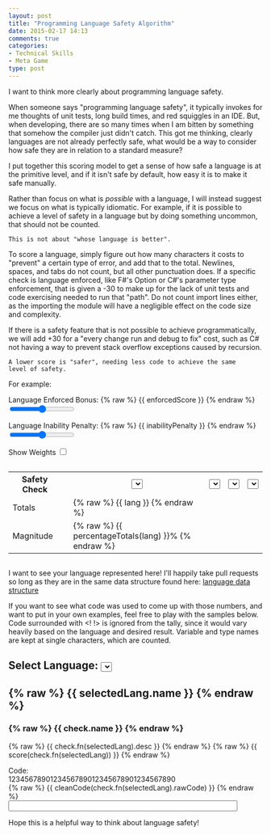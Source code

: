 ```yaml
---
layout: post
title: "Programming Language Safety Algorithm"
date: 2015-02-17 14:13
comments: true
categories: 
- Technical Skills
- Meta Game
type: post
---
```


I want to think more clearly about programming language safety.

When someone says "programming language safety", it typically invokes
for me thoughts of unit tests, long build times, and red squiggles in
an IDE. But, when developing, there are so many times when I am bitten
by something that somehow the compiler just didn't catch. This got me
thinking, clearly languages are not already perfectly safe, what would
be a way to consider how safe they are in relation to a standard
measure?

I put together this scoring model to get a sense of how safe a
language is at the primitive level, and if it isn't safe by default,
how easy it is to make it safe manually.

Rather than focus on what is _possible_ with a language, I will
instead suggest we focus on what is typically idiomatic. For example,
if it is possible to achieve a level of safety in a language but by
doing something uncommon, that should not be counted. 

    This is not about "whose language is better".

To score a language, simply figure out how many characters it costs to
"prevent" a certain type of error, and add that to the
total. Newlines, spaces, and tabs do not count, but all other
punctuation does. If a specific check is language enforced, like F#'s
Option or C#'s parameter type enforcement, that is given a -30 to make
up for the lack of unit tests and code exercising needed to run that
"path". Do not count import lines either, as the importing the module
will have a negligible effect on the code size and complexity.

If there is a safety feature that is not possible to achieve
programmatically, we will add +30 for a "every change run and debug to
fix" cost, such as C# not having a way to prevent stack overflow
exceptions caused by recursion.

    A lower score is "safer", needing less code to achieve the same
    level of safety.

For example:

<div ng-app="TableApp">
<div ng-controller="TableCtrl">

Language Enforced Bonus:
{% raw %} {{ enforcedScore }} {% endraw %}
<input ng-model="enforcedScore" type="range" min="0" max="50" />

Language Inability Penalty:
{% raw %} {{ inabilityPenalty }} {% endraw %}
<input ng-model="inabilityPenalty" type="range" min="0" max="50" />

Show Weights <input type="checkbox" ng-model="showWeights" />
<p class="lead">
<div style="overflow-x:scroll">
<table class="langtable">
<tr>
<th>Safety Check</th>
<th></th>
<th>
<select ng-options="lang.name for lang in allLanguages" ng-model="languages[0]"></select>
</th>
<th>
<select ng-options="lang.name for lang in allLanguages" ng-model="languages[1]"></select>
</th>
<th>
<select ng-options="lang.name for lang in allLanguages" ng-model="languages[2]"></select>
</th>
<th>
<select ng-options="lang.name for lang in allLanguages" ng-model="languages[3]"></select>
</th>
</tr>
<tr ng-repeat="check in langChecks" score-row name="check.name" language-fn="check.fn"></tr>
<tr class="totals"><td>Totals</td>
<td></td>
<td ng-repeat="lang in langTotals track by $index">
{% raw %} {{ lang }} {% endraw %}
</td>
</tr>
<tr class="totals"><td>Magnitude</td>
<td></td>
<td ng-repeat="lang in langTotals track by $index">
{% raw %} {{ percentageTotals(lang) }}% {% endraw %}
</td>
</tr>
</table>
</div>

I want to see your language represented here! I'll happily take
pull requests so long as they are in the same data structure found
here: [language data structure](https://github.com/steveshogren/blog-source/blob/22f907bb2d43b1edf7ca8807c32bb4542c887d93/source/javascripts/sliders.js#L97-L158)

If you want to see what code was used to come up with those numbers,
and want to put in your own examples, feel free to play with the
samples below. Code surrounded with <! !> is ignored from the tally,
since it would vary heavily based on the language and desired
result. Variable and type names are kept at single characters, which
are counted.

<h2>Select Language:
<select ng-options="lang.name for lang in allLanguages" ng-model="selectedLang"></select>
</h2>
<h2>{% raw %} {{ selectedLang.name }} {% endraw %}</h2>
<div ng-repeat="check in langChecks">
<h3>{% raw %} {{ check.name }} {% endraw %}</h3>
<p>
{% raw %} {{ check.fn(selectedLang).desc }} {% endraw %}
{% raw %} {{ score(check.fn(selectedLang)) }} {% endraw %}

<div>
Code:
<div class="tablecode">1234567890123456789012345678901234567890</div>
<div class="tablecode" > {% raw %} {{ cleanCode(check.fn(selectedLang).rawCode) }} {% endraw %} </div>
<input type="text" style="width:90%;" ng-model="check.fn(selectedLang).rawCode" />
</div>
</p>
</div>

Hope this is a helpful way to think about language safety!
